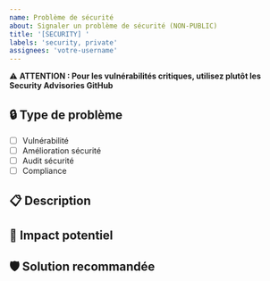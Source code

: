 ```yaml
---
name: Problème de sécurité
about: Signaler un problème de sécurité (NON-PUBLIC)
title: '[SECURITY] '
labels: 'security, private'
assignees: 'votre-username'
---
```


⚠️ **ATTENTION : Pour les vulnérabilités critiques, utilisez plutôt les Security Advisories GitHub**

## 🔒 Type de problème
- [ ] Vulnérabilité
- [ ] Amélioration sécurité
- [ ] Audit sécurité
- [ ] Compliance

## 📋 Description
<!-- Description du problème de sécurité -->

## 🎯 Impact potentiel
<!-- Quel est l'impact si exploité ? -->

## 🛡️ Solution recommandée
<!-- Comment corriger le problème ? -->
